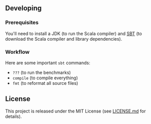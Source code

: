## Developing

### Prerequisites

You'll need to install a JDK (to run the Scala compiler) and [SBT](http://www.scala-sbt.org/) (to download the Scala compiler and library dependencies).

### Workflow

Here are some important `sbt` commands:

- `???` (to run the benchmarks)
- `compile` (to compile everything)
- `fmt` (to reformat all source files)

## License

This project is released under the MIT License (see [LICENSE.md](LICENSE.md) for details).
